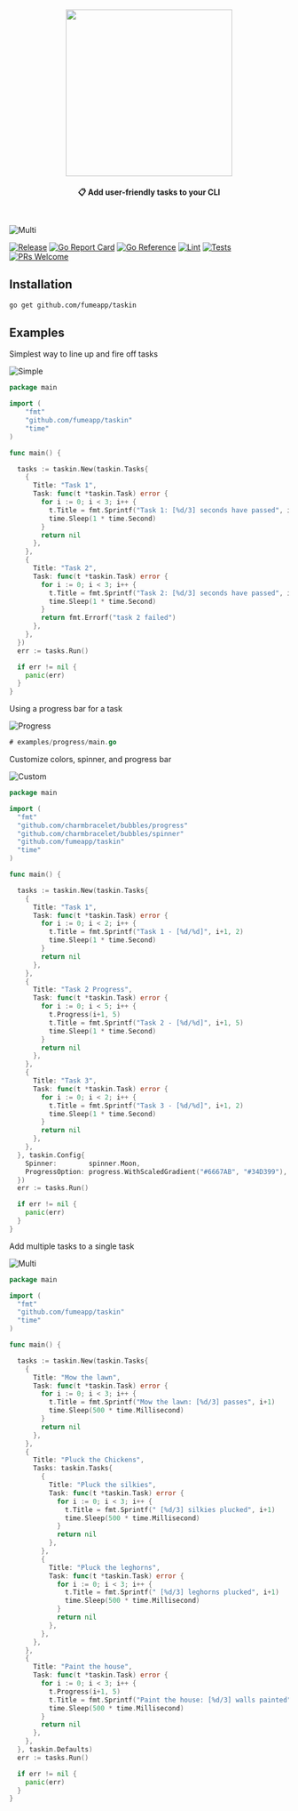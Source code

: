 <h1 align="center">
    <img src="https://github.com/fumeapp/taskin/raw/main/taskin.png" width="300" />
 <br />
</h1>

<p align="center"><strong>📋 Add user-friendly tasks to your CLI </strong></p>
<br />

![Multi](/multi.gif)


[![Release](https://img.shields.io/github/v/release/fumeapp/taskin)](https://github.com/fumeapp/taskin/releases)
[![Go Report Card](https://goreportcard.com/badge/github.com/fumeapp/taskin)](https://goreportcard.com/report/github.com/fumeapp/taskin)
[![Go Reference](https://pkg.go.dev/badge/github.com/fumeapp/taskin.svg)](https://pkg.go.dev/github.com/fumeapp/taskin)
[![Lint](https://github.com/fumeapp/taskin/actions/workflows/lint.yml/badge.svg)](https://github.com/fumeapp/taskin/actions/workflows/lint.yml)
[![Tests](https://github.com/fumeapp/taskin/actions/workflows/test.yml/badge.svg)](https://github.com/fumeapp/taskin/actions/workflows/test.yml)
[![PRs Welcome](https://img.shields.io/badge/PRs-welcome-brightgreen.svg)](https://github.com/fumeapp/taskin/pulls)


## Installation

```bash
go get github.com/fumeapp/taskin
```

## Examples

Simplest way to line up and fire off tasks

![Simple](/simple.gif)

```go
package main

import (
    "fmt"
    "github.com/fumeapp/taskin"
    "time"
)

func main() {

  tasks := taskin.New(taskin.Tasks{
    {
      Title: "Task 1",
      Task: func(t *taskin.Task) error {
        for i := 0; i < 3; i++ {
          t.Title = fmt.Sprintf("Task 1: [%d/3] seconds have passed", i+1)
          time.Sleep(1 * time.Second)
        }
        return nil
      },
    },
    {
      Title: "Task 2",
      Task: func(t *taskin.Task) error {
        for i := 0; i < 3; i++ {
          t.Title = fmt.Sprintf("Task 2: [%d/3] seconds have passed", i+1)
          time.Sleep(1 * time.Second)
        }
        return fmt.Errorf("task 2 failed")
      },
    },
  })
  err := tasks.Run()

  if err != nil {
    panic(err)
  }
}
```

Using a progress bar for a task

![Progress](/progress.gif)


```go
# examples/progress/main.go
```

Customize colors, spinner, and progress bar

![Custom](/custom.gif)

```go
package main

import (
  "fmt"
  "github.com/charmbracelet/bubbles/progress"
  "github.com/charmbracelet/bubbles/spinner"
  "github.com/fumeapp/taskin"
  "time"
)

func main() {

  tasks := taskin.New(taskin.Tasks{
    {
      Title: "Task 1",
      Task: func(t *taskin.Task) error {
        for i := 0; i < 2; i++ {
          t.Title = fmt.Sprintf("Task 1 - [%d/%d]", i+1, 2)
          time.Sleep(1 * time.Second)
        }
        return nil
      },
    },
    {
      Title: "Task 2 Progress",
      Task: func(t *taskin.Task) error {
        for i := 0; i < 5; i++ {
          t.Progress(i+1, 5)
          t.Title = fmt.Sprintf("Task 2 - [%d/%d]", i+1, 5)
          time.Sleep(1 * time.Second)
        }
        return nil
      },
    },
    {
      Title: "Task 3",
      Task: func(t *taskin.Task) error {
        for i := 0; i < 2; i++ {
          t.Title = fmt.Sprintf("Task 3 - [%d/%d]", i+1, 2)
          time.Sleep(1 * time.Second)
        }
        return nil
      },
    },
  }, taskin.Config{
    Spinner:        spinner.Moon,
    ProgressOption: progress.WithScaledGradient("#6667AB", "#34D399"),
  })
  err := tasks.Run()

  if err != nil {
    panic(err)
  }
}


```

Add multiple tasks to a single task

![Multi](/multi.gif)

```go
package main

import (
  "fmt"
  "github.com/fumeapp/taskin"
  "time"
)

func main() {

  tasks := taskin.New(taskin.Tasks{
    {
      Title: "Mow the lawn",
      Task: func(t *taskin.Task) error {
        for i := 0; i < 3; i++ {
          t.Title = fmt.Sprintf("Mow the lawn: [%d/3] passes", i+1)
          time.Sleep(500 * time.Millisecond)
        }
        return nil
      },
    },
    {
      Title: "Pluck the Chickens",
      Tasks: taskin.Tasks{
        {
          Title: "Pluck the silkies",
          Task: func(t *taskin.Task) error {
            for i := 0; i < 3; i++ {
              t.Title = fmt.Sprintf(" [%d/3] silkies plucked", i+1)
              time.Sleep(500 * time.Millisecond)
            }
            return nil
          },
        },
        {
          Title: "Pluck the leghorns",
          Task: func(t *taskin.Task) error {
            for i := 0; i < 3; i++ {
              t.Title = fmt.Sprintf(" [%d/3] leghorns plucked", i+1)
              time.Sleep(500 * time.Millisecond)
            }
            return nil
          },
        },
      },
    },
    {
      Title: "Paint the house",
      Task: func(t *taskin.Task) error {
        for i := 0; i < 3; i++ {
          t.Progress(i+1, 5)
          t.Title = fmt.Sprintf("Paint the house: [%d/3] walls painted", i+1)
          time.Sleep(500 * time.Millisecond)
        }
        return nil
      },
    },
  }, taskin.Defaults)
  err := tasks.Run()

  if err != nil {
    panic(err)
  }
}

```
